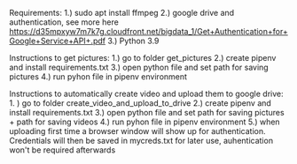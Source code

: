 Requirements:
	1.) sudo apt install ffmpeg
	2.) google drive and authentication, see more here https://d35mpxyw7m7k7g.cloudfront.net/bigdata_1/Get+Authentication+for+Google+Service+API+.pdf
	3.) Python 3.9

Instructions to get pictures:
	1.) go to folder get_pictures
	2.) create pipenv and install requirements.txt
	3.) open python file and set path for saving pictures
	4.) run pyhon file in pipenv environment

Instructions to automatically create video and upload them to google drive:
	1. ) go to folder create_video_and_upload_to_drive
	2.) create pipenv and install requirements.txt
	3.) open python file and set path for saving pictures + path for saving videos
	4.) run pyhon file in pipenv environment
	5.) when uploading first time a browser window will show up for authentication. Credentials will then be saved in mycreds.txt for later use, auhentication won't be required afterwards

